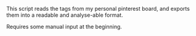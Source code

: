 This script reads the tags from my personal pinterest board, and exports them into a readable and analyse-able format.

Requires some manual input at the beginning.
